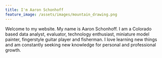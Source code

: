 ```yaml
---
title: I'm Aaron Schonhoff
feature_image: /assets/images/mountain_drawing.png
---
```


Welcome to my website. My name is Aaron Schonhoff. I am a Colorado based data analyst, evaluator, technology enthusiast, miniature model painter, fingerstyle guitar player and fisherman. I love learning new things and am constantly seeking new knowledge for personal and professional growth.

